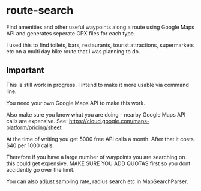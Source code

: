 # route-search
Find amenities and other useful waypoints along a route using Google Maps API and generates seperate GPX files for each type. 

I used this to find toilets, bars, restaurants, tourist attractions, supermarkets etc on a multi day bike route that I was planning to do. 

## Important

This is still work in progress. I intend to make it more usable via command line.

You need your own Google Maps API to make this work. 

Also make sure you know what you are doing - nearby Google Maps API calls are expensive. See: https://cloud.google.com/maps-platform/pricing/sheet

At the time of writing you get 5000 free API calls a month. After that it costs. $40 per 1000 calls. 

Therefore if you have a large number of waypoints you are searching on this could get expensive. MAKE SURE YOU ADD QUOTAS first so you dont accidently go over the limit. 

You can also adjust sampling rate, radius search etc in MapSearchParser. 
